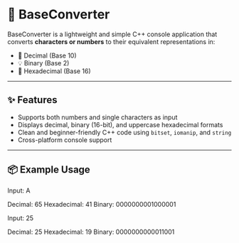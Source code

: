 # 🔢 BaseConverter

BaseConverter is a lightweight and simple C++ console application that converts **characters or numbers** to their equivalent representations in:
- 🧮 Decimal (Base 10)
- 💡 Binary (Base 2)
- 🔷 Hexadecimal (Base 16)

---

## ✨ Features

- Supports both numbers and single characters as input
- Displays decimal, binary (16-bit), and uppercase hexadecimal formats
- Clean and beginner-friendly C++ code using `bitset`, `iomanip`, and `string`
- Cross-platform console support

---

## 📦 Example Usage

Input: A

Decimal: 65
Hexadecimal: 41
Binary: 0000000001000001

Input: 25

Decimal: 25
Hexadecimal: 19
Binary: 0000000000011001



